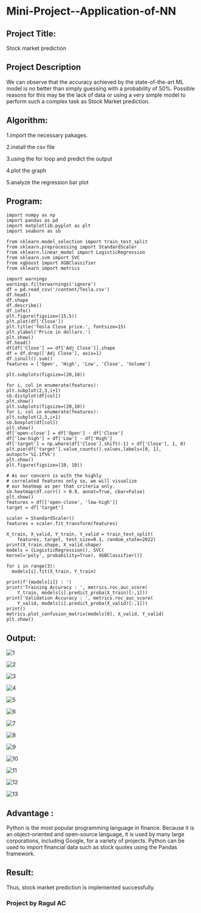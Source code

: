 # Mini-Project--Application-of-NN


## Project Title:
Stock market prediction
## Project Description 
We can observe that the accuracy achieved by the state-of-the-art ML model is no better than simply guessing with a probability of 50%. Possible reasons for this may be the lack of data or using a very simple model to perform such a complex task as Stock Market prediction.
## Algorithm:
1.import the necessary pakages.

2.install the csv file

3.using the for loop and predict the output

4.plot the graph

5.analyze the regression bar plot
## Program:
~~~
import numpy as np
import pandas as pd
import matplotlib.pyplot as plt
import seaborn as sb

from sklearn.model_selection import train_test_split
from sklearn.preprocessing import StandardScaler
from sklearn.linear_model import LogisticRegression
from sklearn.svm import SVC
from xgboost import XGBClassifier
from sklearn import metrics

import warnings
warnings.filterwarnings('ignore')
df = pd.read_csv('/content/Tesla.csv')
df.head()
df.shape
df.describe()
df.info()
plt.figure(figsize=(15,5))
plt.plot(df['Close'])
plt.title('Tesla Close price.', fontsize=15)
plt.ylabel('Price in dollars.')
plt.show()
df.head()
df[df['Close'] == df['Adj Close']].shape
df = df.drop(['Adj Close'], axis=1)
df.isnull().sum()
features = ['Open', 'High', 'Low', 'Close', 'Volume']

plt.subplots(figsize=(20,10))

for i, col in enumerate(features):
plt.subplot(2,3,i+1)
sb.distplot(df[col])
plt.show()
plt.subplots(figsize=(20,10))
for i, col in enumerate(features):
plt.subplot(2,3,i+1)
sb.boxplot(df[col])
plt.show()
df['open-close'] = df['Open'] - df['Close']
df['low-high'] = df['Low'] - df['High']
df['target'] = np.where(df['Close'].shift(-1) > df['Close'], 1, 0)
plt.pie(df['target'].value_counts().values,labels=[0, 1], autopct='%1.1f%%')
plt.show()
plt.figure(figsize=(10, 10))

# As our concern is with the highly
# correlated features only so, we will visualize
# our heatmap as per that criteria only.
sb.heatmap(df.corr() > 0.9, annot=True, cbar=False)
plt.show()
features = df[['open-close', 'low-high']]
target = df['target']

scaler = StandardScaler()
features = scaler.fit_transform(features)

X_train, X_valid, Y_train, Y_valid = train_test_split(
	features, target, test_size=0.1, random_state=2022)
print(X_train.shape, X_valid.shape)
models = [LogisticRegression(), SVC(
kernel='poly', probability=True), XGBClassifier()]

for i in range(3):
  models[i].fit(X_train, Y_train)

print(f'{models[i]} : ')
print('Training Accuracy : ', metrics.roc_auc_score(
	Y_train, models[i].predict_proba(X_train)[:,1]))
print('Validation Accuracy : ', metrics.roc_auc_score(
	Y_valid, models[i].predict_proba(X_valid)[:,1]))
print()
metrics.plot_confusion_matrix(models[0], X_valid, Y_valid)
plt.show()
~~~
## Output:

![1](https://user-images.githubusercontent.com/94367917/206681082-784a27d1-0f8f-4b9c-9359-600418a557d9.png)

![2](https://user-images.githubusercontent.com/94367917/206681096-bbbbc178-1639-43f0-ad51-8aa91a1988ce.png)

![3](https://user-images.githubusercontent.com/94367917/206681109-f7970133-a767-4225-bfed-cd143dc9a181.png)

![4](https://user-images.githubusercontent.com/94367917/206681130-3091f452-0c90-4ac5-ac79-365ee003b0b1.png)

![5](https://user-images.githubusercontent.com/94367917/206681146-4c19a5f3-903e-414d-ad89-93709704ee72.png)

![6](https://user-images.githubusercontent.com/94367917/206681163-93c6952d-b4d0-4efe-8223-9059e4bf6311.png)

![7](https://user-images.githubusercontent.com/94367917/206681185-1d9f2e37-bb8f-42ce-bb8c-a18f968421b0.png)


![8](https://user-images.githubusercontent.com/94367917/206681210-df22b3cc-ee02-4b5a-adc2-19ad0ad8018c.png)

![9](https://user-images.githubusercontent.com/94367917/206681238-194dbe10-10ef-4c8b-8fec-c5484fe467b7.png)

![10](https://user-images.githubusercontent.com/94367917/206681265-7a52ff02-bc58-4e05-a1a9-9c5b571dabab.png)

![11](https://user-images.githubusercontent.com/94367917/206681289-71e6791e-a8b4-4410-a25e-ea4b24aac32c.png)


![12](https://user-images.githubusercontent.com/94367917/206681314-d7233bbd-e849-4d8a-8b13-4b03ae034c1a.png)

![13](https://user-images.githubusercontent.com/94367917/206681332-d3f7d0f7-7030-498b-8f93-7e57799280ec.png)


## Advantage :
Python is the most popular programming language in finance. Because it is an object-oriented and open-source language, it is used by many large corporations, including Google, for a variety of projects. Python can be used to import financial data such as stock quotes using the Pandas framework.
## Result:
Thus, stock market prediction is implemented successfully.

### Project by Ragul AC
